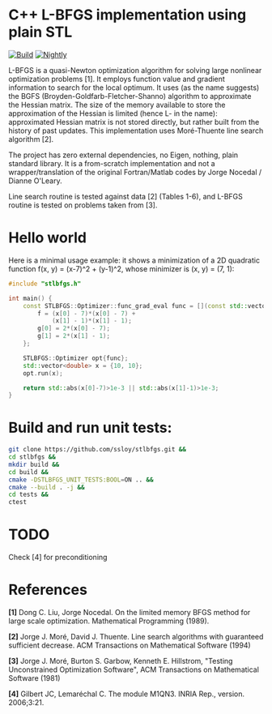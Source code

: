 # C++ L-BFGS implementation using plain STL

[![Build](https://github.com/ssloy/stlbfgs/actions/workflows/continuous.yml/badge.svg)](https://github.com/ssloy/stlbfgs/actions/workflows/continuous.yml) [![Nightly](https://github.com/ssloy/stlbfgs/actions/workflows/nightly.yml/badge.svg)](https://github.com/ssloy/stlbfgs/actions/workflows/nightly.yml)

L-BFGS is a quasi-Newton optimization algorithm for solving large nonlinear optimization problems [1]. It employs function value and gradient information to search for the local optimum. It uses (as the name suggests) the BGFS (Broyden-Goldfarb-Fletcher-Shanno) algorithm to approximate the Hessian matrix. The size of the memory available to store the approximation of the Hessian is limited (hence L- in the name): approximated Hessian matrix is not stored directly, but rather built from the history of past updates. This implementation uses Moré-Thuente line search algorithm [2].

The project has zero external dependencies, no Eigen, nothing, plain standard library. It is a from-scratch implementation and not a wrapper/translation of the original Fortran/Matlab codes by Jorge Nocedal / Dianne O'Leary.

Line search routine is tested against data [2] (Tables 1-6), and L-BFGS routine is tested on problems taken from [3].

# Hello world
Here is a minimal usage example: it shows a minimization of a 2D quadratic function f(x, y) = (x-7)^2 + (y-1)^2, whose minimizer is (x, y) = (7, 1):

```cpp
#include "stlbfgs.h"

int main() {
    const STLBFGS::Optimizer::func_grad_eval func = [](const std::vector<double> &x, double &f, std::vector<double> &g) {
        f = (x[0] - 7)*(x[0] - 7) +
            (x[1] - 1)*(x[1] - 1);
        g[0] = 2*(x[0] - 7);
        g[1] = 2*(x[1] - 1);
    };

    STLBFGS::Optimizer opt{func};
    std::vector<double> x = {10, 10};
    opt.run(x);

    return std::abs(x[0]-7)>1e-3 || std::abs(x[1]-1)>1e-3;
}

```

# Build and run unit tests:
```sh
git clone https://github.com/ssloy/stlbfgs.git &&
cd stlbfgs &&
mkdir build &&
cd build &&
cmake -DSTLBFGS_UNIT_TESTS:BOOL=ON .. &&
cmake --build . -j &&
cd tests &&
ctest
```

# TODO
Check [4] for preconditioning

# References
**[1]** Dong C. Liu, Jorge Nocedal. On the limited memory BFGS method for large scale optimization. Mathematical Programming (1989).

**[2]** Jorge J. Moré, David J. Thuente. Line search algorithms with guaranteed sufficient decrease. ACM Transactions on Mathematical Software  (1994)

**[3]** Jorge J. Moré, Burton S. Garbow, Kenneth E. Hillstrom, "Testing Unconstrained Optimization Software", ACM Transactions on Mathematical Software  (1981)

**[4]** Gilbert JC, Lemaréchal C. The module M1QN3. INRIA Rep., version. 2006;3:21.
